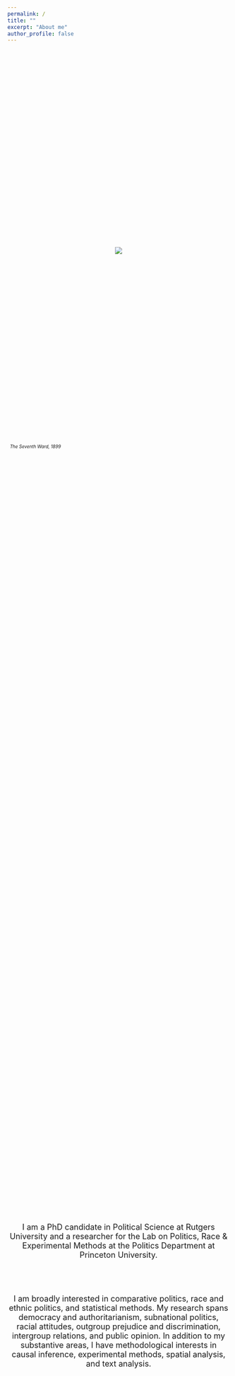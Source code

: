 ```yaml
---
permalink: /
title: ""
excerpt: "About me"
author_profile: false
---
```


 <br/>

<html>
<head>
    <style>
        * {
            margin: 0;
            padding: 0;
        }
        .imgbox {
            display: grid;
            height: 100%;
        }
        .center-fit {
            max-width: 100%;
            max-height: 100vh;
            margin: auto;
        }
    </style>
</head>
<body>
<div class="imgbox">
    <img class="center-fit" src='seventhward.jpg' >
      <figcaption><em> <font size="-2"> &nbsp;&nbsp;The Seventh Ward, 1899 </font> </em></figcaption>

<br/> 

 <font size="4">
  
<center>

<p style="margin-left:6em;margin-right:6em">

I am a PhD candidate in Political Science at Rutgers University and a researcher for the Lab on Politics, Race & Experimental Methods at the Politics Department at Princeton University.

<br/><br/>

I am broadly interested in comparative politics, race and ethnic politics, and statistical methods. My research spans democracy and authoritarianism, subnational politics, racial attitudes, outgroup prejudice and discrimination, intergroup relations, and public opinion. In addition to my substantive areas, I have methodological interests in causal inference, experimental methods, spatial analysis, and text analysis. 

<br/><br/>

</p>


